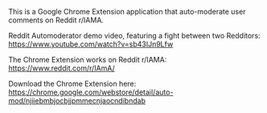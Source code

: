 This is a Google Chrome Extension application that auto-moderate user comments on Reddit r/IAMA.

Reddit Automoderator demo video, featuring a fight between two Redditors:<br/>
https://www.youtube.com/watch?v=sb43IJn9Lfw


The Chrome Extension works on Reddit r/IAMA:<br/>
https://www.reddit.com/r/IAmA/

Download the Chrome Extension here:<br/>
https://chrome.google.com/webstore/detail/auto-mod/njiiebmbjocbjjpmmecnjaocndibndab

